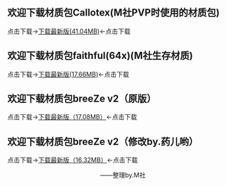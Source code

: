 ## 欢迎下载材质包Callotex(M社PVP时使用的材质包)

点击下载→[下载最新版(41.04MB)](https://pan.baidu.com/s/1sxdW4N1Lax_6JaLbSgnI1A)←点击下载

## 欢迎下载材质包faithful(64x)(M社生存材质)
 
点击下载→[下载最新版(17.66MB)](https://pan.baidu.com/s/1W2VG301t1YHU5u8XtLtlPw)←点击下载

## 欢迎下载材质包breeZe v2（原版）

点击下载→[下载最新版（17.08MB）](https://pan.baidu.com/s/164BeLU4x7jOOf_Zs6NgfFA)←点击下载

## 欢迎下载材质包breeZe v2（修改by.药儿哟）

点击下载→[下载最新版（16.32MB）](https://pan.baidu.com/s/1QeJH8Gjv3SF97FAky0i2QQ)←点击下载

                                                      ——整理by.M社
